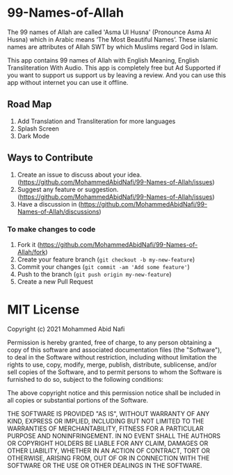 # 99-Names-of-Allah

The 99 names of Allah are called 'Asma Ul Husna' (Pronounce Asma Al Husna) which in Arabic means ‘The Most Beautiful Names’. These islamic names are attributes of Allah SWT by which Muslims regard God in Islam.

This app contains 99 names of Allah with English Meaning, English Transliteration With Audio. 
This app is completely free but Ad Supported if you want to support us support us by leaving a review.
And you can use this app without internet you can use it offline.  

## Road Map
1. Add Translation and Transliteration for more languages
2. Splash Screen
3. Dark Mode 

## Ways to Contribute 
1. Create an issue to discuss about your idea.(https://github.com/MohammedAbidNafi/99-Names-of-Allah/issues)
2. Suggest any feature or suggestion.(https://github.com/MohammedAbidNafi/99-Names-of-Allah/issues)
3. Have a discussion in (https://github.com/MohammedAbidNafi/99-Names-of-Allah/discussions)

### To make changes to code

1. Fork it (https://github.com/MohammedAbidNafi/99-Names-of-Allah/fork)
2. Create your feature branch (`git checkout -b my-new-feature`)
3. Commit your changes (`git commit -am 'Add some feature'`)
4. Push to the branch (`git push origin my-new-feature`)
5. Create a new Pull Request

# MIT License

Copyright (c) 2021 Mohammed Abid Nafi

Permission is hereby granted, free of charge, to any person obtaining a copy
of this software and associated documentation files (the "Software"), to deal
in the Software without restriction, including without limitation the rights
to use, copy, modify, merge, publish, distribute, sublicense, and/or sell
copies of the Software, and to permit persons to whom the Software is
furnished to do so, subject to the following conditions:

The above copyright notice and this permission notice shall be included in all
copies or substantial portions of the Software.

THE SOFTWARE IS PROVIDED "AS IS", WITHOUT WARRANTY OF ANY KIND, EXPRESS OR
IMPLIED, INCLUDING BUT NOT LIMITED TO THE WARRANTIES OF MERCHANTABILITY,
FITNESS FOR A PARTICULAR PURPOSE AND NONINFRINGEMENT. IN NO EVENT SHALL THE
AUTHORS OR COPYRIGHT HOLDERS BE LIABLE FOR ANY CLAIM, DAMAGES OR OTHER
LIABILITY, WHETHER IN AN ACTION OF CONTRACT, TORT OR OTHERWISE, ARISING FROM,
OUT OF OR IN CONNECTION WITH THE SOFTWARE OR THE USE OR OTHER DEALINGS IN THE
SOFTWARE.

